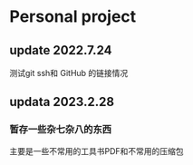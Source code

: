 # Personal project

## update 2022.7.24

测试git ssh和 GitHub 的链接情况

## updata 2023.2.28

### 暂存一些杂七杂八的东西

主要是一些不常用的工具书PDF和不常用的压缩包
